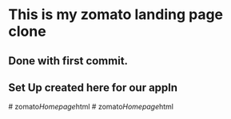 # This is my zomato landing page clone

## Done with first commit.

## Set Up created here for our appln
#   z o m a t o _ H o m e p a g e _ h t m l  
 #   z o m a t o _ H o m e p a g e _ h t m l  
 